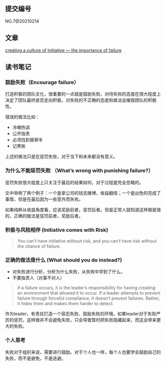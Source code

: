 ## 提交编号
NO.7@20210214

## 文章
[creating a culture of Initiative — the importance of failure](https://jgefroh.medium.com/guiding-organizational-cultures-initiative-the-importance-of-failure-61b9c37aa810)

## 读书笔记

### 鼓励失败（Encourage failure）

打造积极的团队文化，很重要的一点就是鼓励失败，对待失败的态度在很大程度上决定了团队最终是否走向积极，对失败的不正确的态度和做法会摧毁团队的积极性。

错误的做法比如：
- 冷嘲热讽
- 公开指责
- 必须找到替罪羊
- 记黑账

上述的做法只是在惩罚失败，对于当下和未来都没有意义。

### 为什么不能惩罚失败 （What’s wrong with punishing failure?）
惩罚失败很大程度上只关注于最后的结果如何，对于过程是完全忽略的。

文中举例了两个例子：一个是拿公司的钱去赌博，收益翻倍；一个是出色的完成了事情，但是在最后因为一些意外而失败。

如果纯粹从收益角度看，应该奖励前者，惩罚后者。但是正常人就知道这样做是错的，正确的做法是惩罚前者，奖励后者。

### 积极与风险相伴 (Initiative comes with Risk)
> You can’t have initiative without risk, and you can’t have risk without the chance of failure.

### 正确的做法是什么 (What should you do instead?)
- 对失败进行分析，分析为什么失败，从失败中学到了什么。
- 不要指责人（对事不对人）

> if a failure occurs, it is the leader’s responsibility for having creating an environment that allowed it to occur. If a leader attempts to prevent failure through forceful compliance, it doesn’t prevent failures. Rather, it hides them and makes them harder to detect.

作为leader，有责任打造一个容忍失败、鼓励失败的环境。如果leader对于失败严厉的惩罚，这样做并不会避免失败，只会导致暂时把失败隐藏起来，而这会带来更大的失败。


### 个人思考
失败对于组织来说，需要进行鼓励。对于个人也一样，每个人也要学会鼓励自己的失败，而不是避免，不是逃避。





